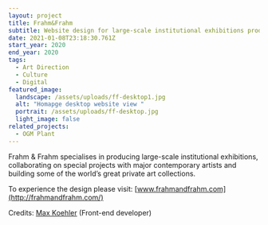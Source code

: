 ```yaml
---
layout: project
title: Frahm&Frahm
subtitle: Website design for large-scale institutional exhibitions producers Frahm&Frahm
date: 2021-01-08T23:18:30.761Z
start_year: 2020
end_year: 2020
tags:
  - Art Direction
  - Culture
  - Digital
featured_image:
  landscape: /assets/uploads/ff-desktop1.jpg
  alt: "Homapge desktop website view "
  portrait: /assets/uploads/ff-desktop.jpg
  light_image: false
related_projects:
  - OGM Plant
---
```

Frahm & Frahm specialises in producing large-scale institutional exhibitions, collaborating on special projects with major contemporary artists and building some of the world’s great private art collections. 

To experience the design please visit: [www.frahmandfrahm.com](http://frahmandfrahm.com/)

Credits: [Max Koehler](maxkoehler) (Front-end developer)